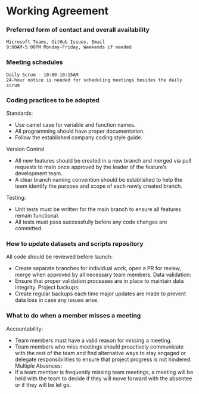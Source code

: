# Working Agreement

### Preferred form of contact and overall availability
	Microsoft Teams, GitHub Issues, Email
	9:00AM-5:00PM Monday-Friday, Weekends if needed

### Meeting schedules
	Daily Scrum - 10:00-10:15AM
	24-hour notice is needed for scheduling meetings besides the daily scrum


### Coding practices to be adopted
Standards:
  - Use camel case for variable and function names.
  - All programming should have proper documentation.
  - Follow the established company coding style guide.


Version Control
  - All new features should be created in a new branch and merged via pull requests to main once approved by the leader of the feature’s development team.
  - A clear branch naming convention should be established to help the team identify the purpose and scope of each newly created branch.


Testing:
  - Unit tests must be written for the main branch to ensure all features remain functional.
  - All tests must pass successfully before any code changes are committed.


### How to update datasets and scripts repository
All code should be reviewed before launch:
  - Create separate branches for individual work, open a PR for review, merge when approved by all necessary team members.
Data validation:
  - Ensure that proper validation processes are in place to maintain data integrity.
Project backups:
  - Create regular backups each time major updates are made to prevent data loss in case any issues arise.  

### What to do when a member misses a meeting
Accountability:
  - Team members must have a valid reason for missing a meeting.
  - Team members who miss meetings should proactively communicate with the rest of the team and find alternative ways to stay engaged or delegate responsibilities to ensure that project progress is not hindered.
Multiple Absences: 
  - If a team member is frequently missing team meetings, a meeting will be held with the team to decide if they will move forward with the absentee or if they will be let go.
